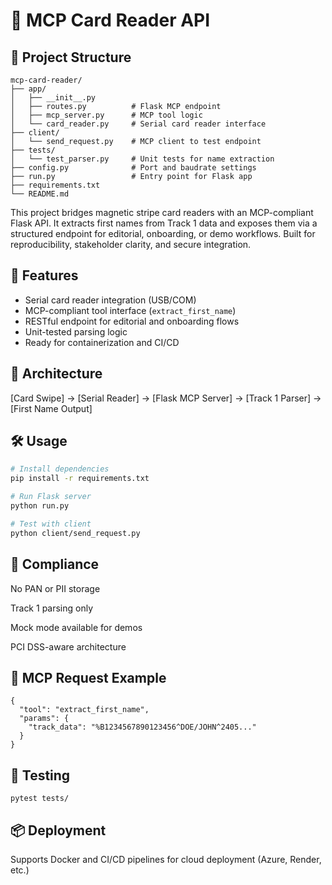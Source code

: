 
# 🧠 MCP Card Reader API

## 🧱 Project Structure
```
mcp-card-reader/
├── app/
│   ├── __init__.py
│   ├── routes.py          # Flask MCP endpoint
│   ├── mcp_server.py      # MCP tool logic
│   └── card_reader.py     # Serial card reader interface
├── client/
│   └── send_request.py    # MCP client to test endpoint
├── tests/
│   └── test_parser.py     # Unit tests for name extraction
├── config.py              # Port and baudrate settings
├── run.py                 # Entry point for Flask app
├── requirements.txt
└── README.md
```

This project bridges magnetic stripe card readers with an MCP-compliant Flask API. It extracts first names from Track 1 data and exposes them via a structured endpoint for editorial, onboarding, or demo workflows. Built for reproducibility, stakeholder clarity, and secure integration.

## 🚀 Features
- Serial card reader integration (USB/COM)
- MCP-compliant tool interface (`extract_first_name`)
- RESTful endpoint for editorial and onboarding flows
- Unit-tested parsing logic
- Ready for containerization and CI/CD

## 🧩 Architecture
[Card Swipe] → [Serial Reader] → [Flask MCP Server] → [Track 1 Parser] → [First Name Output]


## 🛠 Usage
```bash
# Install dependencies
pip install -r requirements.txt

# Run Flask server
python run.py

# Test with client
python client/send_request.py
```

## 🔐 Compliance

No PAN or PII storage

Track 1 parsing only

Mock mode available for demos

PCI DSS-aware architecture

## 📡 MCP Request Example
```
{
  "tool": "extract_first_name",
  "params": {
    "track_data": "%B1234567890123456^DOE/JOHN^2405..."
  }
}
```

## 🧪 Testing

```
pytest tests/

```

## 📦 Deployment
Supports Docker and CI/CD pipelines for cloud deployment (Azure, Render, etc.)





